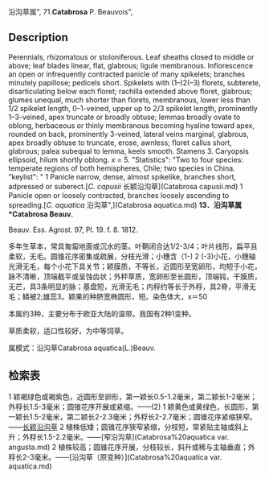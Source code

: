 沿沟草属",
71.**Catabrosa** P. Beauvois",

## Description
Perennials, rhizomatous or stoloniferous. Leaf sheaths closed to middle or above; leaf blades linear, flat, glabrous; ligule membranous. Inflorescence an open or infrequently contracted panicle of many spikelets; branches minutely papillose; pedicels short. Spikelets with (1–)2(–3) florets, subterete, disarticulating below each floret; rachilla extended above floret, glabrous; glumes unequal, much shorter than florets, membranous, lower less than 1/2 spikelet length, 0–1-veined, upper up to 2/3 spikelet length, prominently 1–3-veined, apex truncate or broadly obtuse; lemmas broadly ovate to oblong, herbaceous or thinly membranous becoming hyaline toward apex, rounded on back, prominently 3-veined, lateral veins marginal, glabrous, apex broadly obtuse to truncate, erose, awnless; floret callus short, glabrous; palea subequal to lemma, keels smooth. Stamens 3. Caryopsis ellipsoid, hilum shortly oblong. *x* = 5.
  "Statistics": "Two to four species: temperate regions of both hemispheres, Chile; two species in China.
  "keylist": "
1 Panicle narrow, dense, almost spikelike, branches short, adpressed or suberect.[*C. capusii* 长颖沿沟草](Catabrosa capusii.md)
1 Panicle open or loosely contracted, branches loosely ascending to spreading.[*C. aquatica* 沿沟草",](Catabrosa aquatica.md)
**13．沿沟草属*Catabrosa Beauv.**

Beauv. Ess. Agrost. 97, Pl. 19. f. 8. 1812.

多年生草本，常具匍匐地面或沉水的茎。叶鞘闭合达1/2-3/4；叶片线形，扁平且柔软，无毛。圆锥花序密集或疏展，分枝光滑；小穗含（1-) 2 (-3)小花，小穗轴光滑无毛，每个小花下具关节；颖膜质，不等长，近圆形至宽卵形，均短于小花，脉不清晰，顶端截平或呈蚀齿状；外秤草质，宽卵形至长圆形，顶端钝，干膜质，无芒，具3条明显的脉；基盘短，光滑无毛；内稃约等长于外稃，具2脊，平滑无毛；鳞被2;雄蕊3。颖果的种脐宽椭圆形，短。染色体大，x＝50

本属约3种，主要分布于欧亚大陆的温带。我国有2种1变种。

草质柔软，适口性较好，为中等饲草。

属模式：沿沟草Catabrosa aquatica(L.)Beauv.

## 检索表

1 颖褐绿色或褐紫色，近圆形至卵形，第一颖长0.5-1.2毫米，第二颖长1-2毫米；外稃长1.5-3毫米；圆锥花序开展或紧缩。——(2)
1 颖黄色或黄绿色，长圆形，第一颖长1.5-2毫米，第二颖长2-2.3毫米；外稃长2-2.7毫米；圆锥花序紧缩狭窄。——[长颖沿沟草](Catabrosa%20capusii.md)
2 植株低矮；圆锥花序狭窄紧缩，分枝短，常紧贴主轴或斜上升；外稃长1.5-2.2毫米。——[窄沿沟草](Catabrosa%20aquatica var. angusta.md)
2 植株较高；圆锥花序开展，分枝较长，斜升或稀与主轴垂直；外稃长2-3毫米。——[沿沟草（原变种）](Catabrosa%20aquatica var. aquatica.md)
